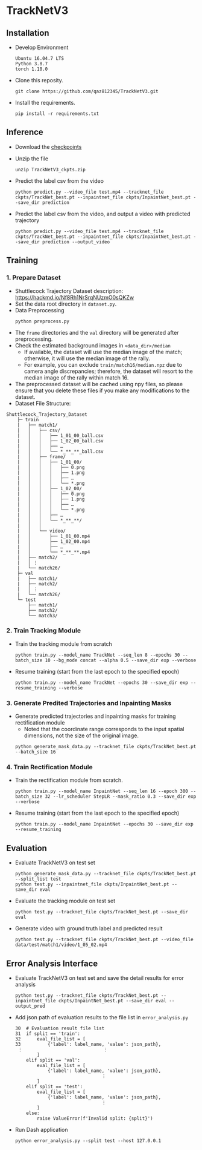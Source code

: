 # TrackNetV3

## Installation
* Develop Environment
    ```
    Ubuntu 16.04.7 LTS
    Python 3.8.7
    torch 1.10.0
    ```
* Clone this reposity.
    ```
    git clone https://github.com/qaz812345/TrackNetV3.git
    ```

* Install the requirements.
    ```
    pip install -r requirements.txt
    ```

## Inference
* Download the [checkpoints](https://drive.google.com/file/d/1CfzE87a0f6LhBp0kniSl1-89zaLCZ8cA/view?usp=sharing)
* Unzip the file
    ```
    unzip TrackNetV3_ckpts.zip
    ```
* Predict the label csv from the video
    ```
    python predict.py --video_file test.mp4 --tracknet_file ckpts/TrackNet_best.pt --inpaintnet_file ckpts/InpaintNet_best.pt --save_dir prediction
    ```

* Predict the label csv from the video, and output a video with predicted trajectory
    ```
    python predict.py --video_file test.mp4 --tracknet_file ckpts/TrackNet_best.pt --inpaintnet_file ckpts/InpaintNet_best.pt --save_dir prediction --output_video
    ```

## Training
### 1. Prepare Dataset
* Shuttlecock Trajectory Dataset description: https://hackmd.io/Nf8Rh1NrSrqNUzmO0sQKZw 
* Set the data root directory in ```dataset.py```.
* Data Preprocessing
    ```
    python preprocess.py
    ```
* The `frame` directories and the `val` directory will be generated after preprocessing.
* Check the estimated background images in `<data_dir>/median`
    * If available, the dataset will use the median image of the match; otherwise, it will use the median image of the rally.
    * For example, you can exclude `train/match16/median.npz` due to camera angle discrepancies; therefore, the dataset will resort to the median image of the rally within match 16.
* The preprocessed dataset will be cached using npy files, so please ensure that you delete these files if you make any modifications to the dataset.
* Dataset File Structure:
```
Shuttlecock_Trajectory_Dataset
    ├─ train
    |   ├── match1/
    |   │   ├── csv/
    |   │   │   ├── 1_01_00_ball.csv
    |   │   │   ├── 1_02_00_ball.csv
    |   │   │   ├── …
    |   │   │   └── *_**_**_ball.csv
    |   │   ├── frame/
    |   │   │   ├── 1_01_00/
    |   │   │   │   ├── 0.png
    |   │   │   │   ├── 1.png
    |   │   │   │   ├── …
    |   │   │   │   └── *.png
    |   │   │   ├── 1_02_00/
    |   │   │   │   ├── 0.png
    |   │   │   │   ├── 1.png
    |   │   │   │   ├── …
    |   │   │   │   └── *.png
    |   │   │   ├── …
    |   │   │   └── *_**_**/
    |   │   │
    |   │   └── video/
    |   │       ├── 1_01_00.mp4
    |   │       ├── 1_02_00.mp4
    |   │       ├── …
    |   │       └── *_**_**.mp4
    |   ├── match2/
    |   │ ⋮
    |   └── match26/
    ├─ val
    |   ├── match1/
    |   ├── match2/
    |   │ ⋮
    |   └── match26/
    └─ test
        ├── match1/
        ├── match2/
        └── match3/
```
### 2. Train Tracking Module
* Train the tracking module from scratch
    ```
    python train.py --model_name TrackNet --seq_len 8 --epochs 30 --batch_size 10 --bg_mode concat --alpha 0.5 --save_dir exp --verbose
    ```

* Resume training (start from the last epoch to the specified epoch)
    ```
    python train.py --model_name TrackNet --epochs 30 --save_dir exp --resume_training --verbose
    ```

### 3. Generate Predited Trajectories and Inpainting Masks
* Generate predicted trajectories and inpainting masks for training rectification module
    * Noted that the coordinate range corresponds to the input spatial dimensions, not the size of the original image.
    ```
    python generate_mask_data.py --tracknet_file ckpts/TrackNet_best.pt --batch_size 16
    ```

### 4. Train Rectification Module
* Train the rectification module from scratch.
    ```
    python train.py --model_name InpaintNet --seq_len 16 --epoch 300 --batch_size 32 --lr_scheduler StepLR --mask_ratio 0.3 --save_dir exp --verbose
    ```

* Resume training (start from the last epoch to the specified epoch)
    ```
    python train.py --model_name InpaintNet --epochs 30 --save_dir exp --resume_training
    ```

## Evaluation
* Evaluate TrackNetV3 on test set
    ```
    python generate_mask_data.py --tracknet_file ckpts/TrackNet_best.pt --split_list test
    python test.py --inpaintnet_file ckpts/InpaintNet_best.pt --save_dir eval
    ```

* Evaluate the tracking module on test set
    ```
    python test.py --tracknet_file ckpts/TrackNet_best.pt --save_dir eval
    ```

* Generate video with ground truth label and predicted result
    ```
    python test.py --tracknet_file ckpts/TrackNet_best.pt --video_file data/test/match1/video/1_05_02.mp4 
    ```

## Error Analysis Interface
* Evaluate TrackNetV3 on test set and save the detail results for error analysis
    ```
    python test.py --tracknet_file ckpts/TrackNet_best.pt --inpaintnet_file ckpts/InpaintNet_best.pt --save_dir eval --output_pred
    ```

* Add json path of evaluation results to the file list in `error_analysis.py`
    ```
    30  # Evaluation result file list
    31  if split == 'train':
    32      eval_file_list = [
    33          {'label': label_name, 'value': json_path},
     ⋮                              ⋮
            ]
        elif split == 'val':
            eval_file_list = [
                {'label': label_name, 'value': json_path},
                                    ⋮
            ]
        elif split == 'test':
            eval_file_list = [
                {'label': label_name, 'value': json_path},
                                    ⋮
            ]
        else:
            raise ValueError(f'Invalid split: {split}')                                  
    ```

* Run Dash application
    ```
    python error_analysis.py --split test --host 127.0.0.1
    ```